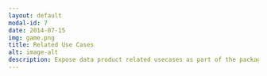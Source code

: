 ```yaml
---
layout: default
modal-id: 7
date: 2014-07-15
img: game.png
title: Related Use Cases
alt: image-alt
description: Expose data product related usecases as part of the package - customer can see how data product provides value. 
---
```

